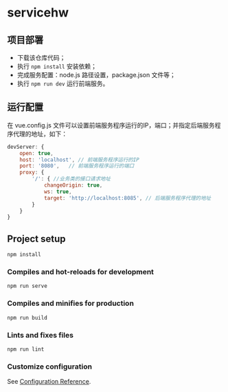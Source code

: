 # servicehw

## 项目部署

+ 下载该仓库代码；
+ 执行 `npm install` 安装依赖；
+ 完成服务配置：node.js 路径设置，package.json 文件等；
+ 执行 `npm run dev` 运行前端服务。

## 运行配置

在 vue.config.js 文件可以设置前端服务程序运行的IP，端口；并指定后端服务程序代理的地址，如下：

```js
devServer: {
	open: true,
	host: 'localhost', // 前端服务程序运行的IP
	port: '8080',	// 前端服务程序运行的端口
	proxy: {
		'/': { //业务类的接口请求地址
			changeOrigin: true,
			ws: true,
			target: 'http://localhost:8085', // 后端服务程序代理的地址
		}
	}
}
```



## Project setup
```
npm install
```

### Compiles and hot-reloads for development
```
npm run serve
```

### Compiles and minifies for production
```
npm run build
```

### Lints and fixes files
```
npm run lint
```

### Customize configuration
See [Configuration Reference](https://cli.vuejs.org/config/).
